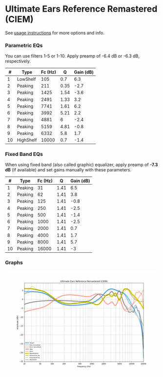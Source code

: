 # Ultimate Ears Reference Remastered (CIEM)
See [usage instructions](https://github.com/jaakkopasanen/AutoEq#usage) for more options and info.

### Parametric EQs
You can use filters 1-5 or 1-10. Apply preamp of -6.4 dB or -6.3 dB, respectively.

|   # | Type      |   Fc (Hz) |    Q |   Gain (dB) |
|-----|-----------|-----------|------|-------------|
|   1 | LowShelf  |       105 | 0.7  |         6.3 |
|   2 | Peaking   |       211 | 0.35 |        -2.7 |
|   3 | Peaking   |      1425 | 1.54 |        -3.6 |
|   4 | Peaking   |      2491 | 1.33 |         3.2 |
|   5 | Peaking   |      7741 | 1.61 |         6.2 |
|   6 | Peaking   |      3992 | 5.21 |         2.2 |
|   7 | Peaking   |      4881 | 6    |        -2.4 |
|   8 | Peaking   |      5159 | 4.81 |        -0.8 |
|   9 | Peaking   |      6332 | 5.8  |         1.7 |
|  10 | HighShelf |     10000 | 0.7  |        -1.4 |

### Fixed Band EQs
When using fixed band (also called graphic) equalizer, apply preamp of **-7.3 dB** (if available) and set gains manually with these parameters.

|   # | Type    |   Fc (Hz) |    Q |   Gain (dB) |
|-----|---------|-----------|------|-------------|
|   1 | Peaking |        31 | 1.41 |         6.5 |
|   2 | Peaking |        62 | 1.41 |         3.8 |
|   3 | Peaking |       125 | 1.41 |        -0.8 |
|   4 | Peaking |       250 | 1.41 |        -2.5 |
|   5 | Peaking |       500 | 1.41 |        -1.4 |
|   6 | Peaking |      1000 | 1.41 |        -2.5 |
|   7 | Peaking |      2000 | 1.41 |         0.7 |
|   8 | Peaking |      4000 | 1.41 |         1.7 |
|   9 | Peaking |      8000 | 1.41 |         5.7 |
|  10 | Peaking |     16000 | 1.41 |        -3   |

### Graphs
![](./Ultimate%20Ears%20Reference%20Remastered%20(CIEM).png)
